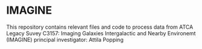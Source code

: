 # IMAGINE

This repository contains relevant files and code to process data from ATCA Legacy Suvey C3157:
Imaging Galaxies Intergalactic and Nearby Environemt (IMAGINE)
principal investigator: Attila Popping


